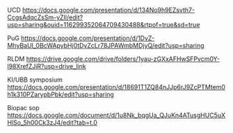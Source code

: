 UCD
https://docs.google.com/presentation/d/134No9h9EZsvth7-CcgsAdqcZsSm-yZIl/edit?usp=sharing&ouid=116299352064709430488&rtpof=true&sd=true

PuG
https://docs.google.com/presentation/d/1DvZ-MhyBaUI_0BcWApybHj0tDyZcLr78JPAWmbMDjyQ/edit?usp=sharing

RLDM
https://drive.google.com/drive/folders/1yau-zGXxAFHwSFPvcm0Y-l98XrefZJjR?usp=drive_link

KI/UBB symposium
[https://docs.google.com/presentation/d/18691T1ZQ84nJJp6rJ9ZcPTMtem0h1k310PZarypbPbk/edit?usp=sharing
](https://docs.google.com/presentation/d/1FnBt7YzIdkG6hHosA9aHydlJybYjuk94WNPiiRYdNDA/edit?usp=sharing) 

Biopac sop
https://docs.google.com/document/d/1u8Nk_bqgUa_QJuKn4ATusgHUC5uXHlSo_5h00Ck3zJ4/edit?tab=t.0

